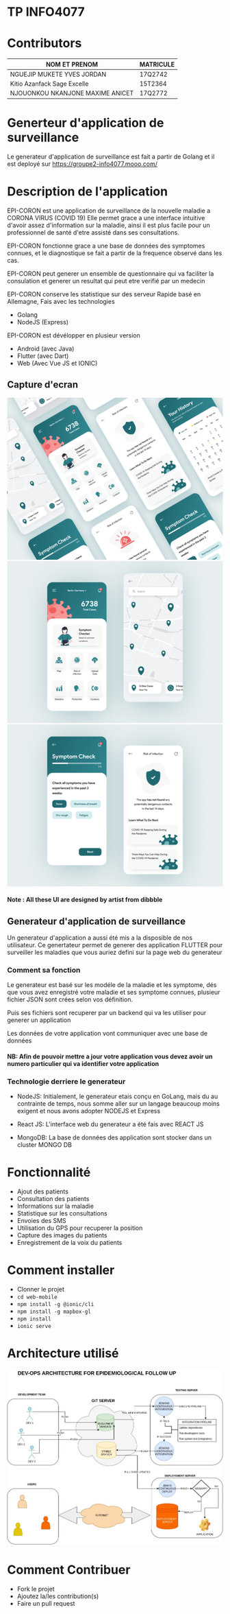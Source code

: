 # TP INFO4077

# Contributors

NOM ET PRENOM |        MATRICULE
--------------|---------------------
NGUEJIP MUKETE YVES JORDAN       | 17Q2742
Kitio Azanfack Sage Excelle      | 15T2364
NJOUONKOU NKANJONE MAXIME ANICET | 17Q2772

# Generteur d'application de surveillance

Le generateur d'application de surveillance est fait a partir de Golang et il est deployé sur
https://groupe2-info4077.mooo.com/

# Description de l'application
EPI-CORON est une application de surveillance de la nouvelle maladie a CORONA VIRUS (COVID 19)
Elle permet grace a une interface intuitive d'avoir assez d'information sur la maladie, ainsi
il est plus facile pour un professionnel de santé d'etre assisté dans ses consultations.

EPI-CORON fonctionne grace a une base de données des symptomes connues, et le diagnostique se fait
a partir de la frequence observé dans les cas.

EPI-CORON peut generer un ensemble de questionnaire qui va faciliter la consulation et generer un
resultat qui peut etre verifié par un medecin

EPI-CORON conserve les statistique sur des serveur Rapide basé en Allemagne, Fais avec les technologies
- Golang
- NodeJS (Express)

EPI-CORON est dévélopper en plusieur version
- Android (avec Java)
- Flutter (avec Dart)
- Web (Avec Vue JS et IONIC)


## Capture d'ecran
![overview](/ui/overview.png?raw=true "Inspired from dribble")
![home page](/ui/home_and_map.png?raw=true "Home page")
![home page](/ui/symptom_check_and_result.png?raw=true "Home page")
#### Note : All these UI are designed by artist from dibbble




## Generateur d'application de surveillance
Un generateur d'application a aussi été mis a la disposible de nos utilisateur.
Ce genertateur permet de generer des application FLUTTER pour surveiller les maladies que vous auriez defini sur la page web du generateur

### Comment sa fonction
Le generateur est basé sur les modéle de la maladie et les symptome, dés que vous avez enregistré votre maladie et ses symptome connues, plusieur fichier JSON sont crées selon vos définition.

Puis ses fichiers sont recuperer par un backend qui va les utiliser pour generer un application

Les données de votre application vont communiquer avec une base de données

#### NB: Afin de pouvoir mettre a jour votre application vous devez avoir un numero particulier qui va identifier votre application

### Technologie derriere le generateur
- NodeJS: Initialement, le generateur etais conçu en GoLang, mais du au contrainte de temps, nous somme aller sur un langage beaucoup moins exigent et nous avons adopter NODEJS et Express

- React JS: L'interface web du generateur a été fais avec REACT JS

- MongoDB: La base de données des application sont stocker dans un cluster MONGO DB

# Fonctionnalité
- Ajout des patients
- Consultation des patients
- Informations sur la maladie
- Statistique sur les consultations
- Envoies des SMS
- Utilisation du GPS pour recuperer la position
- Capture des images du patients
- Enregistrement de la voix du patients

# Comment installer
- Clonner le projet
- `cd web-mobile`
- `npm install -g @ionic/cli`
- `npm install -g mapbox-gl`
- `npm install`
- `ionic serve`

# Architecture utilisé
![CI/CD Architecture](/architecture/EPI-DEVOPS.jpg?raw=true "Using Jenkins")

# Comment Contribuer

- Fork le projet
- Ajoutez la/les contribution(s)
- Faire un pull request
